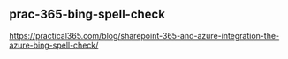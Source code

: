 ## prac-365-bing-spell-check

https://practical365.com/blog/sharepoint-365-and-azure-integration-the-azure-bing-spell-check/
